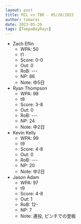 ```yaml
---
layout: post
title: MIL vs TBR - 05/20/2023
author: tomarai
date: 2023-05-20
tags: [TampaBayRays]
---
```


* Zach Eflin
	- WPA: 50
	- t1
	- Score: 0-0
	- Out: 0
	- RoB: ---
	- NP: 86
	- Note: 中5日
* Ryan Thompson
	- WPA: 98
	- t8
	- Score: 3-8
	- Out: 0
	- RoB: ---
	- NP: 24
	- Note: 中2日
* Kevin Kelly
	- WPA: 99
	- t9
	- Score: 4-8
	- Out: 0
	- RoB: ---
	- NP: 20
	- Note: 中2日
* Jason Adam
	- WPA: 97
	- t9
	- Score: 4-8
	- Out: 1
	- RoB: 12-
	- NP: 7
	- Note: 連投, ピンチでの登板

